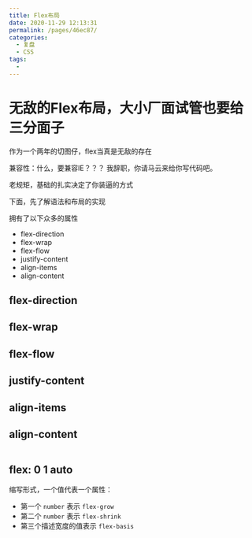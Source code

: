```yaml
---
title: Flex布局
date: 2020-11-29 12:13:31
permalink: /pages/46ec87/
categories: 
  - 复盘
  - CSS
tags: 
  - 
---
```

# 无敌的Flex布局，大小厂面试管也要给三分面子


作为一个两年的切图仔，flex当真是无敌的存在

兼容性：什么，要兼容IE？？？ 我辞职，你请马云来给你写代码吧。


老规矩，基础的扎实决定了你装逼的方式

下面，先了解语法和布局的实现



拥有了以下众多的属性

- flex-direction
- flex-wrap
- flex-flow
- justify-content
- align-items
- align-content


## flex-direction


## flex-wrap

## flex-flow


## justify-content


## align-items


## align-content


```css


```


## flex: 0 1 auto

缩写形式，一个值代表一个属性：

- 第一个 `number` 表示 `flex-grow`
- 第二个 `number` 表示 `flex-shrink`
- 第三个描述宽度的值表示 `flex-basis`